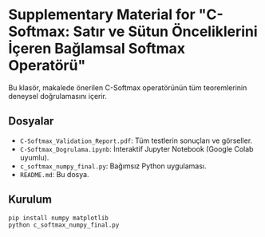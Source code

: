# Supplementary Material for "C-Softmax: Satır ve Sütun Önceliklerini İçeren Bağlamsal Softmax Operatörü"

Bu klasör, makalede önerilen C-Softmax operatörünün tüm teoremlerinin deneysel doğrulamasını içerir.

## Dosyalar
- `C-Softmax_Validation_Report.pdf`: Tüm testlerin sonuçları ve görseller.
- `C-Softmax_Dogrulama.ipynb`: İnteraktif Jupyter Notebook (Google Colab uyumlu).
- `c_softmax_numpy_final.py`: Bağımsız Python uygulaması.
- `README.md`: Bu dosya.

## Kurulum
```bash
pip install numpy matplotlib
python c_softmax_numpy_final.py
